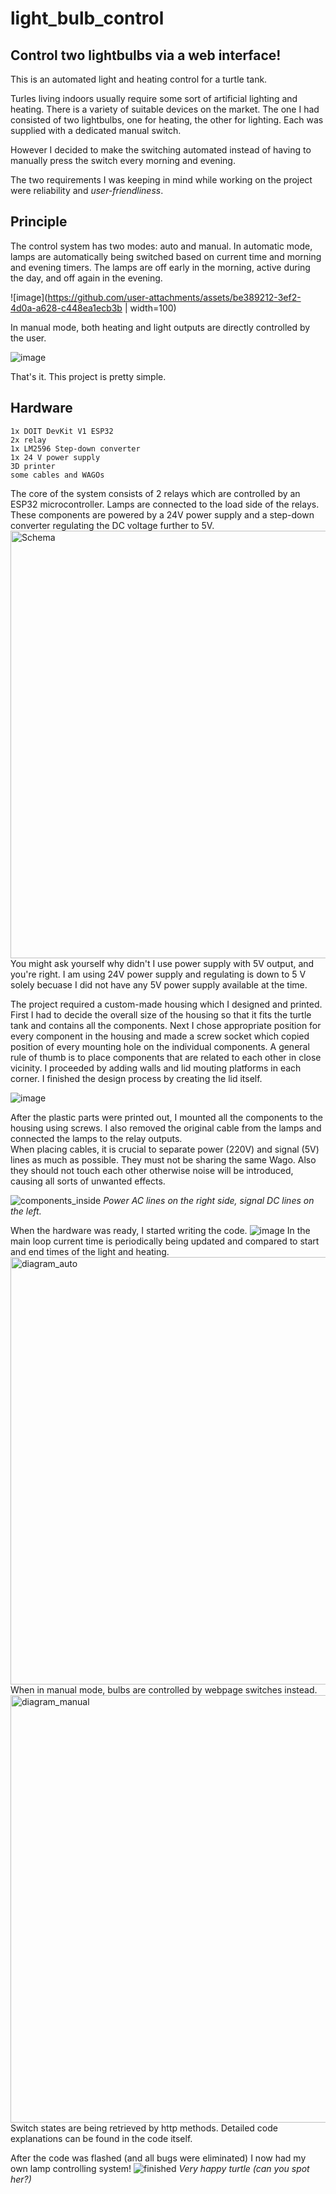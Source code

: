 # light_bulb_control
## Control two lightbulbs via a web interface!

This is an automated light and heating control for a turtle tank.

Turles living indoors usually require some sort of artificial lighting and heating. There is a variety of suitable devices on the market.
The one I had consisted of two lightbulbs, one for heating, the other for lighting. Each was supplied with a dedicated manual switch. 

However I decided to make the switching automated instead of having to manually press the switch every morning and evening. 

The two requirements I was keeping in mind while working on the project were reliability and *user-friendliness*.
## Principle
The control system has two modes: auto and manual. In automatic mode, lamps are automatically being switched based on current time and morning and evening timers.
The lamps are off early in the morning, active during the day, and off again in the evening.

![image](https://github.com/user-attachments/assets/be389212-3ef2-4d0a-a628-c448ea1ecb3b | width=100)

In manual mode, both heating and light outputs are directly controlled by the user.

![image](https://github.com/user-attachments/assets/270e7dd9-0260-40d4-af66-ae4b36ed5d8e)

That's it. This project is pretty simple.

## Hardware
```
1x DOIT DevKit V1 ESP32
2x relay
1x LM2596 Step-down converter
1x 24 V power supply
3D printer
some cables and WAGOs
```
The core of the system consists of 2 relays which are controlled by an ESP32 microcontroller. Lamps are connected to the load side of the relays. These components are powered by a 24V power supply and a step-down converter regulating the DC voltage further to 5V. 
<img width="684" alt="Schema" src="https://github.com/user-attachments/assets/ce4d0d07-bd09-4afa-8480-f0c328e9bfa4" />
You might ask yourself why didn't I use power supply with 5V output, and you're right. I am using 24V power supply and regulating is down to 5 V solely becuase 
I did not have any 5V power supply available at the time.

The project required a custom-made housing which I designed and printed.  
First I had to decide the overall size of the housing so that it fits the turtle tank and contains all the components.
Next I chose appropriate position for every component in the housing and made a screw socket which copied position of every mounting hole
on the individual components. A general rule of thumb is to place components that are related to each other in close vicinity. 
I proceeded by adding walls and lid mouting platforms in each corner. I finished the design process by creating the lid itself. 

![image](https://github.com/user-attachments/assets/bf974932-0d91-4acb-861e-61319a380f80)

After the plastic parts were printed out, I mounted all the components to the housing using screws. I also removed the original cable from the lamps and connected the lamps to the relay outputs.  
When placing cables, it is crucial to separate power (220V) and signal (5V) lines as much as possible. They must not be sharing the same Wago. Also they should not touch each other otherwise noise will be introduced, causing all sorts of unwanted effects. 

![components_inside](https://github.com/user-attachments/assets/08503f9b-df52-4f25-9a49-74ed1ba88a73)
*Power AC lines on the right side, signal DC lines on the left.* 

When the hardware was ready, I started writing the code. 
![image](https://github.com/user-attachments/assets/6b8ace03-875f-48c7-b32b-992e144bc822)
In the main loop current time is periodically being updated and compared to start and end times of the light and heating.
<img width="684" alt="diagram_auto" src="https://github.com/user-attachments/assets/dc6fde82-a58e-4dd0-a1df-22432d13fe7f" />
When in manual mode, bulbs are controlled by webpage switches instead.
<img width="684" alt="diagram_manual" src="https://github.com/user-attachments/assets/0b6a5466-6e5c-4291-a639-5cceaddfd4eb" />
Switch states are being retrieved by http methods.
Detailed code explanations can be found in the code itself.

After the code was flashed (and all bugs were eliminated) I now had my own lamp controlling system!
![finished](https://github.com/user-attachments/assets/5df67ec7-a814-4e28-8521-575a39b0e20c)
*Very happy turtle (can you spot her?)* 


                                                                  
